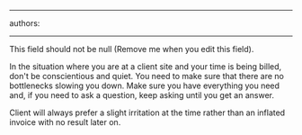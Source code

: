 

---
authors:

---




<span class='intro'> This field should not be null (Remove me when you edit this field). </span>


  <p>In the situation where you are at a client site and your time is being billed, don't be conscientious and quiet. You need to make sure that there are no bottlenecks slowing you down. Make sure you have everything you need and, if you need to ask a question, keep asking until you get an answer. </p>
<p>Client will always prefer a slight irritation at the time rather than an inflated invoice with no result later on.</p>



